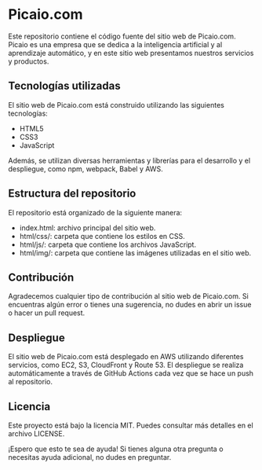 # Picaio.com

Este repositorio contiene el código fuente del sitio web de Picaio.com. Picaio es una empresa que se dedica a la inteligencia artificial y al aprendizaje automático, y en este sitio web presentamos nuestros servicios y productos.

## Tecnologías utilizadas

El sitio web de Picaio.com está construido utilizando las siguientes tecnologías:

- HTML5
- CSS3
- JavaScript

Además, se utilizan diversas herramientas y librerías para el desarrollo y el despliegue, como npm, webpack, Babel y AWS.

## Estructura del repositorio

El repositorio está organizado de la siguiente manera:

- index.html: archivo principal del sitio web.
- html/css/: carpeta que contiene los estilos en CSS.
- html/js/: carpeta que contiene los archivos JavaScript.
- html/img/: carpeta que contiene las imágenes utilizadas en el sitio web.

## Contribución

Agradecemos cualquier tipo de contribución al sitio web de Picaio.com. Si encuentras algún error o tienes una sugerencia, no dudes en abrir un issue o hacer un pull request.

## Despliegue

El sitio web de Picaio.com está desplegado en AWS utilizando diferentes servicios, como EC2, S3, CloudFront y Route 53. El despliegue se realiza automáticamente a través de GitHub Actions cada vez que se hace un push al repositorio.

## Licencia

Este proyecto está bajo la licencia MIT. Puedes consultar más detalles en el archivo LICENSE.

¡Espero que esto te sea de ayuda! Si tienes alguna otra pregunta o necesitas ayuda adicional, no dudes en preguntar.